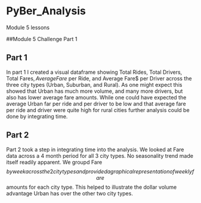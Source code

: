 # PyBer_Analysis
Module 5 lessons

##Module 5 Challenge
Part 1

## Part 1
In part 1 I created a visual dataframe showing Total Rides, Total Drivers, Total Fares$, Average Fare$ per Ride, and Average Fare$ per Driver across the three city types (Urban, Suburban, and Rural).
As one might expect this showed that Urban has much more volume, and many more drivers, but also has lower average fare amounts.  While one could have expected the average Urban far per ride and per driver to be low and that average fare per ride and driver were quite high for rural cities further analysis could be done by integrating time.

## Part 2
Part 2 took a step in integrating time into the analysis.  We looked at Fare data across a 4 month period for all 3 city types.  No seasonality trend made itself readily apparent.  We groupd Fare $$ by week across the 2 city types and provided a graphical representation of weekly fare $$ amounts for each city type.  This helped to illustrate the dollar volume advantage Urban has over the other two city types.
